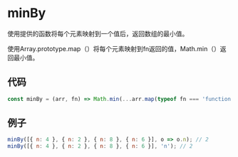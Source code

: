 # minBy

使用提供的函数将每个元素映射到一个值后，返回数组的最小值。

使用Array.prototype.map（）将每个元素映射到fn返回的值，Math.min（）返回最小值。

## 代码

```js
const minBy = (arr, fn) => Math.min(...arr.map(typeof fn === 'function' ? fn : val => val[fn]));
```

## 例子

```js
minBy([{ n: 4 }, { n: 2 }, { n: 8 }, { n: 6 }], o => o.n); // 2
minBy([{ n: 4 }, { n: 2 }, { n: 8 }, { n: 6 }], 'n'); // 2
```
